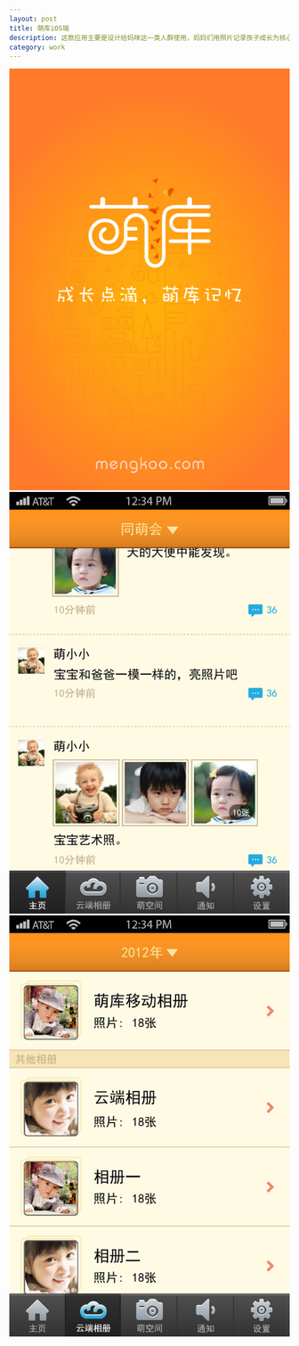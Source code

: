 ```yaml
---
layout: post
title: 萌库iOS端
description: 这款应用主要是设计给妈咪这一类人群使用，妈妈们用照片记录孩子成长为核心，扩展到为妈咪们提供一个简单的社区平台。<br><a href="/mengkuiOS"><img src="/images/萌库/萌iPhone_1-01.jpg"></a></br>
category: work
---
```


<img src="/images/萌库/萌iPhone_1-01.jpg">
<img src="/images/萌库/萌iPhone_1-08.jpg">
<img src="/images/萌库/萌iPhone_1-20.jpg">
